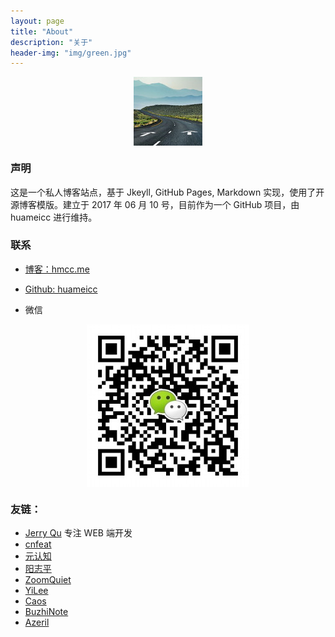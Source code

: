 ```yaml
---
layout: page
title: "About"
description: "关于"
header-img: "img/green.jpg"
---
```


<center>
    <p><img src="/img/110x.jpg" align="center"></p>
</center>

### 声明

这是一个私人博客站点，基于 Jkeyll, GitHub Pages, Markdown 实现，使用了开源博客模版。建立于 2017 年 06 月 10 号，目前作为一个 GitHub 项目，由 huameicc 进行维持。

### 联系

- [博客：hmcc.me](http://hmcc.me)

- [Github: huameicc](https://github.com/huameicc)

- 微信
<center><p><img src="/img/wechat.jpg" align="center"></p></center>

### 友链：
- [Jerry Qu](https://imququ.com/)   专注 WEB 端开发
- [cnfeat](http://www.cnfeat.com/)
- [元认知](http://www.mesule.com/)
- [阳志平](http://www.yangzhiping.com/)
- [ZoomQuiet](http://blog.zoomquiet.io/)
- [YiLee](http://yilee.me)
- [Caos](http://caos.me)
- [BuzhiNote](http://BuzhiNote.com)
- [Azeril](http://azeril.me)


